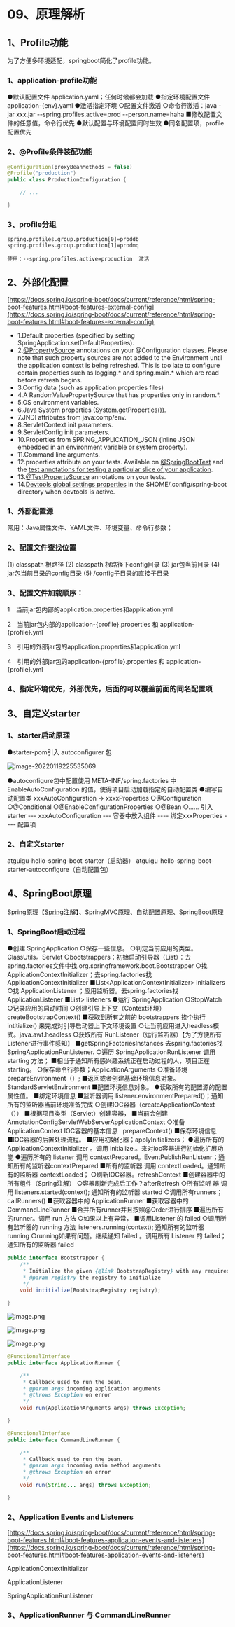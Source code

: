 
# 09、原理解析

## 1、Profile功能  

为了方便多环境适配，springboot简化了profile功能。  

### 1、application-profile功能  

●默认配置文件 application.yaml；任何时候都会加载 
●指定环境配置文件 application-{env}.yaml 
●激活指定环境 
		○配置文件激活 
		○命令行激活：java -jar xxx.jar \--spring.profiles.active=prod --person.name=haha 
■修改配置文件的任意值，命令行优先 
●默认配置与环境配置同时生效 
●同名配置项，profile配置优先  

### 2、@Profile条件装配功能

```java
@Configuration(proxyBeanMethods = false)
@Profile("production")
public class ProductionConfiguration {

    // ...

}
```

### 3、profile分组

```properties
spring.profiles.group.production[0]=proddb
spring.profiles.group.production[1]=prodmq

使用：--spring.profiles.active=production  激活
```

## 2、外部化配置  

[https://docs.spring.io/spring-boot/docs/current/reference/html/spring-boot-features.html#boot-features-external-config](https://docs.spring.io/spring-boot/docs/current/reference/html/spring-boot-features.html#boot-features-external-config)  

* 1.Default properties (specified by setting SpringApplication.setDefaultProperties).  
* 2.[@PropertySource](https://docs.spring.io/spring/docs/5.3.1/javadoc-api/org/springframework/context/annotation/PropertySource.html) annotations on your @Configuration classes. Please note that such property sources are not added to the Environment until the application context is being refreshed. This is too late to configure certain properties such as logging.\* and spring.main.\* which are read before refresh begins.  
* 3.Config data (such as application.properties files)  
* 4.A RandomValuePropertySource that has properties only in random.\*.  
* 5.OS environment variables.  
* 6.Java System properties (System.getProperties()).  
* 7.JNDI attributes from java:comp/env.  
* 8.ServletContext init parameters.  
* 9.ServletConfig init parameters.  
* 10.Properties from SPRING\_APPLICATION\_JSON (inline JSON embedded in an environment variable or system property).  
* 11.Command line arguments.  
* 12.properties attribute on your tests. Available on [@SpringBootTest](https://docs.spring.io/spring-boot/docs/2.4.0/api/org/springframework/boot/test/context/SpringBootTest.html) and the [test annotations for testing a particular slice of your application](https://docs.spring.io/spring-boot/docs/current/reference/html/spring-boot-features.html#boot-features-testing-spring-boot-applications-testing-autoconfigured-tests).  
* 13.[@TestPropertySource](https://docs.spring.io/spring/docs/5.3.1/javadoc-api/org/springframework/test/context/TestPropertySource.html) annotations on your tests.  
* 14.[Devtools global settings properties](https://docs.spring.io/spring-boot/docs/current/reference/html/using-spring-boot.html#using-boot-devtools-globalsettings) in the $HOME/.config/spring-boot directory when devtools is active.  

### 1、外部配置源  

常用：Java属性文件、YAML文件、环境变量、命令行参数；  

### 2、配置文件查找位置  

(1) classpath 根路径 
(2) classpath 根路径下config目录 
(3) jar包当前目录 
(4) jar包当前目录的config目录 
(5) /config子目录的直接子目录  

### 3、配置文件加载顺序：  

1　当前jar包内部的application.properties和application.yml

2　当前jar包内部的application-{profile}.properties 和 application-{profile}.yml

3　引用的外部jar包的application.properties和application.yml

4　引用的外部jar包的application-{profile}.properties 和 application-{profile}.yml

### 4、指定环境优先，外部优先，后面的可以覆盖前面的同名配置项  

## 3、自定义starter  

### 1、starter启动原理  

●starter-pom引入 autoconfigurer 包  

![image-20220119225535069](d:\pic-md/20220119225535.png)

●autoconfigure包中配置使用 META-INF/spring.factories 中 EnableAutoConfiguration 的值，使得项目启动加载指定的自动配置类 
●编写自动配置类 xxxAutoConfiguration -> xxxxProperties 
		○@Configuration 
		○@Conditional 
		○@EnableConfigurationProperties 
		○@Bean 
		○...... 
引入starter \--- xxxAutoConfiguration --- 容器中放入组件 ---- 绑定xxxProperties ---- 配置项  

### 2、自定义starter  

atguigu-hello-spring-boot-starter（启动器） 
atguigu-hello-spring-boot-starter-autoconfigure（自动配置包）  

## 4、SpringBoot原理  

Spring原理【[Spring注解](https://www.bilibili.com/video/BV1gW411W7wy?p=1)】、SpringMVC原理、自动配置原理、SpringBoot原理  

### 1、SpringBoot启动过程  

●创建 SpringApplication 
		○保存一些信息。
		○判定当前应用的类型。ClassUtils。Servlet 
		○bootstrappers：初始启动引导器（List<Bootstrapper>）：去spring.factories文件中找 org.springframework.boot.Bootstrapper 
		○找 ApplicationContextInitializer；去spring.factories找 ApplicationContextInitializer 
				■List<ApplicationContextInitializer<?>> initializers 
		○找 ApplicationListener ；应用监听器。去spring.factories找 ApplicationListener 
				■List<ApplicationListener<?>> listeners 
●运行 SpringApplication 
		○StopWatch 
		○记录应用的启动时间 
		○创建引导上下文（Context环境）createBootstrapContext() 
				■获取到所有之前的 bootstrappers 挨个执行 intitialize() 来完成对引导启动器上下文环境设置 
		○让当前应用进入headless模式。java.awt.headless 
		○获取所有 RunListener（运行监听器）【为了方便所有Listener进行事件感知】 
				■getSpringFactoriesInstances 去spring.factories找 SpringApplicationRunListener. 
		○遍历 SpringApplicationRunListener 调用 starting 方法； 
				■相当于通知所有感兴趣系统正在启动过程的人，项目正在 starting。 
		○保存命令行参数；ApplicationArguments 
		○准备环境 prepareEnvironment（）; 
				■返回或者创建基础环境信息对象。StandardServletEnvironment 
				■配置环境信息对象。 
							●读取所有的配置源的配置属性值。 
				■绑定环境信息 
				■监听器调用 listener.environmentPrepared()；通知所有的监听器当前环境准备完成 
		○创建IOC容器（createApplicationContext（）） 
				■根据项目类型（Servlet）创建容器， 
				■当前会创建 AnnotationConfigServletWebServerApplicationContext 
		○准备ApplicationContext IOC容器的基本信息   prepareContext() 
				■保存环境信息 
				■IOC容器的后置处理流程。 
				■应用初始化器；applyInitializers； 
							●遍历所有的 ApplicationContextInitializer 。调用 initialize.。来对ioc容器进行初始化扩展功能 
							●遍历所有的 listener 调用 contextPrepared。EventPublishRunListenr；通知所有的监听器contextPrepared 
				■所有的监听器 调用 contextLoaded。通知所有的监听器 contextLoaded； 
			○刷新IOC容器。refreshContext 
						■创建容器中的所有组件（Spring注解） 
			○容器刷新完成后工作？afterRefresh 
			○所有监听 器 调用 listeners.started(context); 通知所有的监听器 started 
			○调用所有runners；callRunners() 
						■获取容器中的 ApplicationRunner 
						■获取容器中的 CommandLineRunner 
						■合并所有runner并且按照@Order进行排序 
						■遍历所有的runner。调用 run 方法 
			○如果以上有异常， 
						■调用Listener 的 failed 
			○调用所有监听器的 running 方法 listeners.running(context); 通知所有的监听器 running 
			○running如果有问题。继续通知 failed 。调用所有 Listener 的 failed；通知所有的监听器 failed  

```java
public interface Bootstrapper {
    /**
     * Initialize the given {@link BootstrapRegistry} with any required registrations.
     * @param registry the registry to initialize
     */
    void intitialize(BootstrapRegistry registry);

}
```

![image.png](d:\pic-md/202201201004322.png)

  

![image.png](d:\pic-md/202201201005839.png)


![image.png](d:\pic-md/202201201005094.png)

```java
@FunctionalInterface
public interface ApplicationRunner {

    /**
     * Callback used to run the bean.
     * @param args incoming application arguments
     * @throws Exception on error
     */
    void run(ApplicationArguments args) throws Exception;

}
```

```java
@FunctionalInterface
public interface CommandLineRunner {

    /**
     * Callback used to run the bean.
     * @param args incoming main method arguments
     * @throws Exception on error
     */
    void run(String... args) throws Exception;

}
```

### 2、Application Events and Listeners  

[https://docs.spring.io/spring-boot/docs/current/reference/html/spring-boot-features.html#boot-features-application-events-and-listeners](https://docs.spring.io/spring-boot/docs/current/reference/html/spring-boot-features.html#boot-features-application-events-and-listeners)  

ApplicationContextInitializer  

ApplicationListener  

SpringApplicationRunListener  

### 3、ApplicationRunner 与 CommandLineRunner
